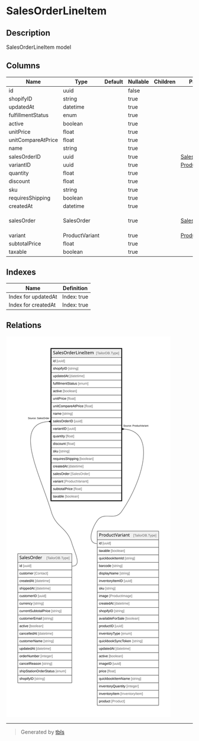# SalesOrderLineItem

## Description

SalesOrderLineItem model

## Columns

| Name | Type | Default | Nullable | Children | Parents | Comment |
| ---- | ---- | ------- | -------- | -------- | ------- | ------- |
| id | uuid |  | false |  |  |  |
| shopifyID | string |  | true |  |  | Shopify product ID |
| updatedAt | datetime |  | true |  |  | updatedAt |
| fulfillmentStatus | enum |  | true |  |  | fulfillmentStatus |
| active | boolean |  | true |  |  | active |
| unitPrice | float |  | true |  |  | unitPrice |
| unitCompareAtPrice | float |  | true |  |  | unitCompareAtPrice |
| name | string |  | true |  |  | name |
| salesOrderID | uuid |  | true |  | [SalesOrder](SalesOrder.md) | salesOrder ID |
| variantID | uuid |  | true |  | [ProductVariant](ProductVariant.md) | Variant ID |
| quantity | float |  | true |  |  | quantity |
| discount | float |  | true |  |  | discount |
| sku | string |  | true |  |  | sku |
| requiresShipping | boolean |  | true |  |  | requiresShipping |
| createdAt | datetime |  | true |  |  | createdAt |
| salesOrder | SalesOrder |  | true |  | [SalesOrder](SalesOrder.md) | SalesOrder model. SalesOrder and this model is n:1. |
| variant | ProductVariant |  | true |  | [ProductVariant](ProductVariant.md) | Variant |
| subtotalPrice | float |  | true |  |  | subtotalCost |
| taxable | boolean |  | true |  |  | taxable |

## Indexes

| Name | Definition |
| ---- | ---------- |
| Index for updatedAt | Index: true |
| Index for createdAt | Index: true |

## Relations

![er](SalesOrderLineItem.svg)

---

> Generated by [tbls](https://github.com/k1LoW/tbls)
